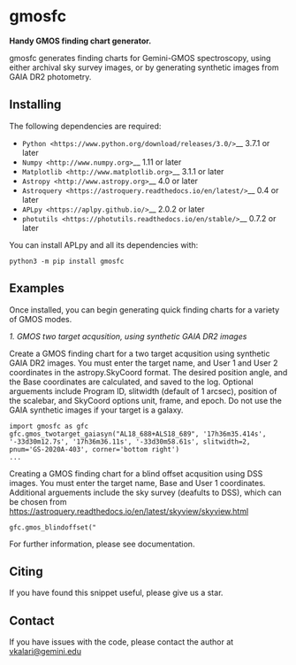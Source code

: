 gmosfc
==========

**Handy GMOS finding chart generator.**

gmosfc generates finding charts for Gemini-GMOS spectroscopy, using either archival sky survey images, or by generating synthetic images from GAIA DR2 photometry. 


Installing
----------

The following dependencies are required:

-  `Python <https://www.python.org/download/releases/3.0/>`__ 3.7.1 or later
-  `Numpy <http://www.numpy.org>`__ 1.11 or later
-  `Matplotlib <http://www.matplotlib.org>`__ 3.1.1 or later
-  `Astropy <http://www.astropy.org>`__ 4.0 or later
-  `Astroquery <https://astroquery.readthedocs.io/en/latest/>`__ 0.4 or later
-  `APLpy <https://aplpy.github.io/>`__ 2.0.2 or later
-  `photutils <https://photutils.readthedocs.io/en/stable/>`__ 0.7.2 or later

You can install APLpy and all its dependencies with:

    python3 -m pip install gmosfc
    


Examples
----------

Once installed, you can begin generating quick finding charts for a variety of GMOS modes.


*1. GMOS two target acqusition, using synthetic GAIA DR2 images*

Create a GMOS finding chart for a two target acqusition using synthetic GAIA DR2 images. You must enter the target name, and User 1 and User 2 coordinates in the astropy.SkyCoord format. The desired position angle, and the Base coordinates are calculated, and saved to the log.
Optional arguements include  Program ID, slitwidth (default of 1 arcsec), position of the scalebar, and SkyCoord options unit, frame, and epoch. Do not use the GAIA synthetic images if your target is a galaxy. 

    import gmosfc as gfc
    gfc.gmos_twotarget_gaiasyn("AL18_688+ALS18_689", '17h36m35.414s', '-33d30m12.7s', '17h36m36.11s', '-33d30m58.61s', slitwidth=2, pnum='GS-2020A-403', corner='bottom right')     
    ...
    
    
       
Creating a GMOS finding chart for a blind offset acqusition using DSS images. You must enter the target name, Base and User 1 coordinates. Additional arguements include the sky survey (deafults to DSS), which can be chosen from https://astroquery.readthedocs.io/en/latest/skyview/skyview.html  

    gfc.gmos_blindoffset("
    
    
    
For further information, please see documentation.     
    
Citing
------

If you have found this snippet useful, please give us a star.


Contact
----------

If you have issues with the code, please contact the author at vkalari@gemini.edu
